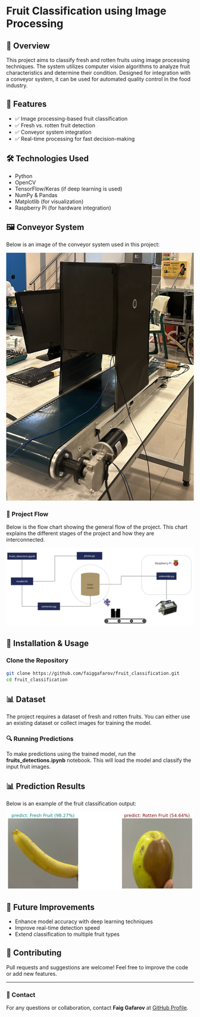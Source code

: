 # Fruit Classification using Image Processing

## 📌 Overview
This project aims to classify fresh and rotten fruits using image processing techniques. The system utilizes computer vision algorithms to analyze fruit characteristics and determine their condition. Designed for integration with a conveyor system, it can be used for automated quality control in the food industry.

## 🎯 Features
- ✅ Image processing-based fruit classification
- ✅ Fresh vs. rotten fruit detection
- ✅ Conveyor system integration
- ✅ Real-time processing for fast decision-making

## 🛠 Technologies Used
- Python
- OpenCV
- TensorFlow/Keras (if deep learning is used)
- NumPy & Pandas
- Matplotlib (for visualization)
- Raspberry Pi (for hardware integration)


## 🖼 Conveyor System
Below is an image of the conveyor system used in this project:

![Conveyor System](image/conveyor.jpg)

### 🧭 Project Flow

Below is the flow chart showing the general flow of the project. This chart explains the different stages of the project and how they are interconnected.

![Flow Chart](image/flow_chart.jpg)

## 🚀 Installation & Usage
### Clone the Repository
```bash
git clone https://github.com/faiggafarov/fruit_classification.git
cd fruit_classification
```

## 📊 Dataset
The project requires a dataset of fresh and rotten fruits. You can either use an existing dataset or collect images for training the model.

### 🔍 Running Predictions
To make predictions using the trained model, run the **fruits_detections.ipynb** notebook. This will load the model and classify the input fruit images.

## 📊 Prediction Results
Below is an example of the fruit classification output:

![Prediction Result](image/fruit_class.png)

## 📌 Future Improvements
- Enhance model accuracy with deep learning techniques
- Improve real-time detection speed
- Extend classification to multiple fruit types

## 🤝 Contributing
Pull requests and suggestions are welcome! Feel free to improve the code or add new features.

---
### 📩 Contact
For any questions or collaboration, contact **Faig Gafarov** at [GitHub Profile](https://github.com/faiggafarov).

